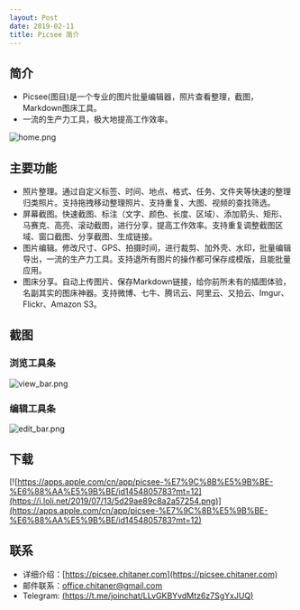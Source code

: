 ```yaml
---
layout: Post
date: 2019-02-11
title: Picsee 简介
---
```


## 简介
- Picsee(图目)是一个专业的图片批量编辑器，照片查看整理，截图，Markdown图床工具。
- 一流的生产力工具，极大地提高工作效率。


![home.png](https://i.loli.net/2019/07/13/5d29ae8a49c5469900.png)

## 主要功能
- 照片整理。通过自定义标签、时间、地点、格式、任务、文件夹等快速的整理归类照片。支持拖拽移动整理照片、支持重复、大图、视频的查找筛选。
- 屏幕截图。快速截图、标注（文字、颜色、长度、区域）、添加箭头、矩形、马赛克、高亮、滚动截图，进行分享，提高工作效率。支持重复调整截图区域、窗口截图、分享截图、生成链接。
- 图片编辑。修改尺寸、GPS、拍摄时间，进行裁剪、加外壳、水印，批量编辑导出，一流的生产力工具。支持退所有图片的操作都可保存成模版，且能批量应用。
- 图床分享。自动上传图片、保存Markdown链接，给你前所未有的插图体验，名副其实的图床神器。支持微博、七牛、腾讯云、阿里云、又拍云、Imgur、Flickr、Amazon S3。

## 截图 
### 浏览工具条
![view_bar.png](https://i.loli.net/2019/07/13/5d29ae8a219e637366.png)

### 编辑工具条
![edit_bar.png](https://i.loli.net/2019/07/13/5d29ae8a0b10527565.png)


## 下载
[![https://apps.apple.com/cn/app/picsee-%E7%9C%8B%E5%9B%BE-%E6%88%AA%E5%9B%BE/id1454805783?mt=12](https://i.loli.net/2019/07/13/5d29ae89c8a2a57254.png)](https://apps.apple.com/cn/app/picsee-%E7%9C%8B%E5%9B%BE-%E6%88%AA%E5%9B%BE/id1454805783?mt=12)


## 联系
- 详细介绍：[https://picsee.chitaner.com](https://picsee.chitaner.com)
- 邮件联系：[office.chitaner@gmail.com](office.chitaner@gmail.com)
- Telegram: [(https://t.me/joinchat/LLvGKBYvdMtz6z7SgYxJUQ)](https://t.me/joinchat/LLvGKBYvdMtz6z7SgYxJUQ)